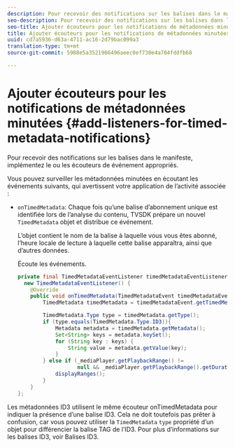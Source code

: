 ```yaml
---
description: Pour recevoir des notifications sur les balises dans le manifeste, implémentez le ou les écouteurs de événement appropriés.
seo-description: Pour recevoir des notifications sur les balises dans le manifeste, implémentez le ou les écouteurs de événement appropriés.
seo-title: Ajouter écouteurs pour les notifications de métadonnées minutées
title: Ajouter écouteurs pour les notifications de métadonnées minutées
uuid: cd7a5936-d63a-4711-ac16-2d79bac099a3
translation-type: tm+mt
source-git-commit: 5908e5a3521966496aeec0ef730e4a704fddfb68

---
```



# Ajouter écouteurs pour les notifications de métadonnées minutées {#add-listeners-for-timed-metadata-notifications}

Pour recevoir des notifications sur les balises dans le manifeste, implémentez le ou les écouteurs de événement appropriés.

Vous pouvez surveiller les métadonnées minutées en écoutant les événements suivants, qui avertissent votre application de l’activité associée :

* `onTimedMetadata`: Chaque fois qu’une balise d’abonnement unique est identifiée lors de l’analyse du contenu, TVSDK prépare un nouvel `TimedMetadata` objet et distribue ce événement.

   L’objet contient le nom de la balise à laquelle vous vous êtes abonné, l’heure locale de lecture à laquelle cette balise apparaîtra, ainsi que d’autres données.

   Écoute les événements.

   ```java
   private final TimedMetadataEventListener timedMetadataEventListener =  
     new TimedMetadataEventListener() { 
       @Override 
       public void onTimedMetadata(TimedMetadataEvent timedMetadataEvent) { 
           TimedMetadata timedMetadata = timedMetadataEvent.getTimedMetadata(); 
   
           TimedMetadata.Type type = timedMetadata.getType(); 
           if (type.equals(TimedMetadata.Type.ID3)){ 
               Metadata metadata = timedMetadata.getMetadata(); 
               Set<String> keys = metadata.keySet(); 
               for (String key : keys) { 
                   String value = metadata.getValue(key); 
               } 
           } else if (_mediaPlayer.getPlaybackRange() !=  
                      null && _mediaPlayer.getPlaybackRange().getDuration() > 0) { 
               displayRanges(); 
           } 
       } 
   }; 
   ```

Les métadonnées ID3 utilisent le même écouteur onTimedMetadata pour indiquer la présence d’une balise ID3. Cela ne doit toutefois pas prêter à confusion, car vous pouvez utiliser la `TimedMetadata` `type` propriété d’un objet pour différencier la balise TAG de l’ID3. Pour plus d’informations sur les balises ID3, voir Balises [](../../../tvsdk-1.4-for-android/notification-system/android-1.4-id3-metadata-retrieve.md)ID3.
